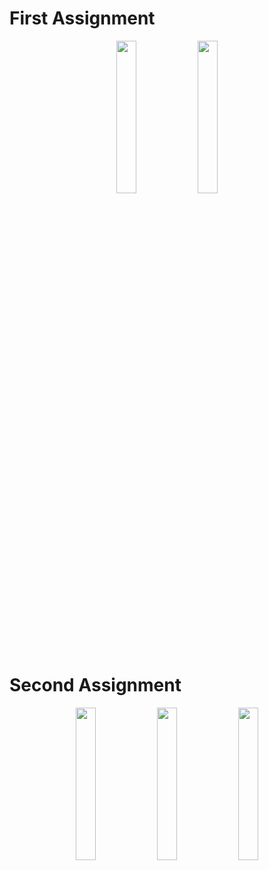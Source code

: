 # First Assignment
<p align="center">
<img src ="https://user-images.githubusercontent.com/49470328/114176250-dba24400-9975-11eb-8ab2-6a427c7a3bb1.gif" width = 25%>      <img src ="https://user-images.githubusercontent.com/49470328/114176272-e230bb80-9975-11eb-9c81-68708095de82.gif" width = 25%>
</p>

# Second Assignment
<p align="center">
<img src ="https://user-images.githubusercontent.com/49470328/115997204-49f53080-a61d-11eb-9356-51b06f6dc83e.gif" width = 25%>      
<img src ="https://user-images.githubusercontent.com/49470328/115997193-3fd33200-a61d-11eb-9316-46293b9fb32c.gif" width = 25%>    
<img src ="https://user-images.githubusercontent.com/49470328/115997199-43ff4f80-a61d-11eb-977c-adaa07b77152.gif" width = 25%>
</p>

